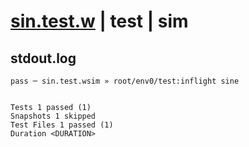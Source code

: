 # [sin.test.w](../../../../../../examples/tests/sdk_tests/math/sin.test.w) | test | sim

## stdout.log
```log
pass ─ sin.test.wsim » root/env0/test:inflight sine
 
 
Tests 1 passed (1)
Snapshots 1 skipped
Test Files 1 passed (1)
Duration <DURATION>
```

